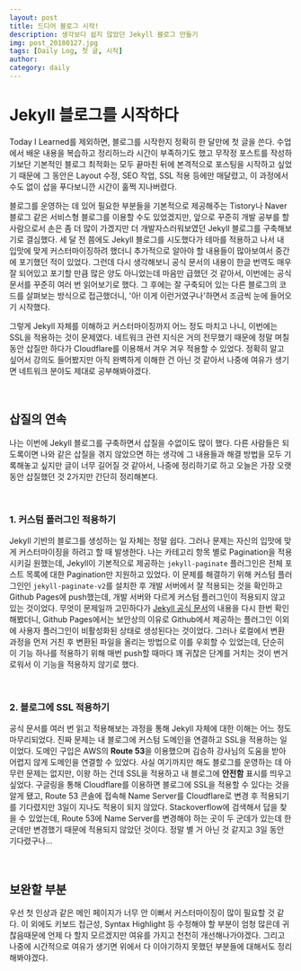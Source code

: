 ```yaml
---
layout: post
title: 드디어 블로그 시작!
description: 생각보다 쉽지 않았던 Jekyll 블로그 만들기
img: post_20180127.jpg
tags: [Daily Log, 첫 글, 시작]
author:
category: daily
---
```


# Jekyll 블로그를 시작하다 

Today I Learned를 제외하면, 블로그를 시작한지 정확히 한 달만에 첫 글을 쓴다. 수업에서 배운 내용을 복습하고 정리하느라 시간이 부족하기도 했고 무작정 포스트를 작성하기보단 기본적인 블로그 최적화는 모두 끝마친 뒤에 본격적으로 포스팅을 시작하고 싶었기 때문에 그 동안은 Layout 수정, SEO 작업, SSL 적용 등에만 매달렸고, 이 과정에서 수도 없이 삽을 푸다보니깐 시간이 훌쩍 지나버렸다.

블로그를 운영하는 데 있어 필요한 부분들을 기본적으로 제공해주는 Tistory나 Naver 블로그 같은 서비스형 블로그를 이용할 수도 있었겠지만, 앞으로 꾸준히 개발 공부를 할 사람으로서 손은 좀 더 많이 가겠지만 더 개발자스러워보였던 Jekyll 블로그를 구축해보기로 결심했다. 세 달 전 쯤에도 Jekyll 블로그를 시도했다가 테마를 적용하고 나서 내 입맛에 맞게 커스터마이징하려 했더니 추가적으로 알아야 할 내용들이 많아보여서 중간에 포기했던 적이 있었다. 그런데 다시 생각해보니 공식 문서의 내용이 한글 번역도 매우 잘 되어있고 포기할 만큼 많은 양도 아니었는데 마음만 급했던 것 같아서, 이번에는 공식 문서를 꾸준히 여러 번 읽어보기로 했다. 그 후에는 잘 구축되어 있는 다른 블로그의 코드를 살펴보는 방식으로 접근했더니, '아! 이게 이런거였구나'하면서 조금씩 눈에 들어오기 시작했다.

그렇게 Jekyll 자체를 이해하고 커스터마이징까지 어느 정도 마치고 나니, 이번에는 SSL을 적용하는 것이 문제였다. 네트워크 관련 지식은 거의 전무했기 때문에 정말 며칠 동안 삽질만 하다가 Cloudflare를 이용해서 겨우 겨우 적용할 수 있었다. 정확히 알고 싶어서 강의도 들어봤지만 아직 완벽하게 이해한 건 아닌 것 같아서 나중에 여유가 생기면 네트워크 분야도 제대로 공부해봐야겠다.

<br />

## 삽질의 연속 

나는 이번에 Jekyll 블로그를 구축하면서 삽질을 수없이도 많이 했다. 다른 사람들은 되도록이면 나와 같은 삽질을 겪지 않았으면 하는 생각에 그 내용들과 해결 방법을 모두 기록해놓고 싶지만 글이 너무 길어질 것 같아서, 나중에 정리하기로 하고 오늘은 가장 오랫동안 삽질했던 것 2가지만 간단히 정리해본다. 

<br />

### 1. 커스텀 플러그인 적용하기

Jekyll 기반의 블로그를 생성하는 일 자체는 정말 쉽다. 그러나 문제는 자신의 입맛에 맞게 커스터마이징을 하려고 할 때 발생한다. 나는 카테고리 항목 별로 Pagination을 적용시키길 원했는데, Jekyll이 기본적으로 제공하는 `jekyll-paginate` 플러그인은 전체 포스트 목록에 대한 Pagination만 지원하고 있었다. 이 문제를 해결하기 위해 커스텀 플러그인인 `jekyll-paginate-v2`를 설치한 후 개발 서버에서 잘 적용되는 것을 확인하고 Github Pages에 push했는데, 개발 서버와 다르게 커스텀 플러그인이 적용되지 않고 있는 것이었다. 무엇이 문제일까 고민하다가 [Jekyll 공식 문서](http://jekyllrb-ko.github.io/docs/plugins/)의 내용을 다시 한번 확인해봤더니, Github Pages에서는 보안상의 이유로 Github에서 제공하는 플러그인 이외에 사용자 플러그인이 비활성화된 상태로 생성된다는 것이었다. 그러나 로컬에서 변환 과정을 먼저 거친 후 변환된 파일을 올리는 방법으로 이를 우회할 수 있었는데, 단순히 이 기능 하나를 적용하기 위해 매번 push할 때마다 꽤 귀찮은 단계를 거치는 것이 번거로워서 이 기능을 적용하지 않기로 했다.

<br />

### 2. 블로그에 SSL 적용하기

공식 문서를 여러 번 읽고 적용해보는 과정을 통해 Jekyll 자체에 대한 이해는 어느 정도 마무리되었다. 진짜 문제는 내 블로그에 커스텀 도메인을 연결하고 SSL을 적용하는 일이었다. 도메인 구입은 AWS의 **Route 53**을 이용했으며 김승하 강사님의 도움을 받아 어렵지 않게 도메인을 연결할 수 있었다. 사실 여기까지만 해도 블로그를 운영하는 데 아무런 문제는 없지만, 이왕 하는 건데 SSL을 적용하고 내 블로그에 **안전함** 표시를 띄우고 싶었다. 구글링을 통해 Cloudflare를 이용하면 블로그에 SSL을 적용할 수 있다는 것을 알게 됐고, Route 53 콘솔에 접속해 Name Server를 Cloudflare로 변경 후 적용되기를 기다렸지만 3일이 지나도 적용이 되지 않았다.  Stackoverflow에 검색해서 답을 찾을 수 있었는데, Route 53에 Name Server를 변경해야 하는 곳이 두 군데가 있는데 한 군데만 변경했기 때문에 적용되지 않았던 것이다. 정말 별 거 아닌 것 같지고 3일 동안 기다렸구나...

<br />

## 보완할 부분

우선 첫 인상과 같은 메인 페이지가 너무 안 이뻐서 커스터마이징이 많이 필요할 것 같다. 이 외에도 키보드 접근성, Syntax Highlight 등 수정해야 할 부분이 엄청 많은데 귀찮음때문에 언제 다 할지 모르겠지만 여유를 가지고 천천히 개선해나가야겠다. 그리고 나중에 시간적으로 여유가 생기면 위에서 다 이야기하지 못했던 부분들에 대해서도 정리해봐야겠다.